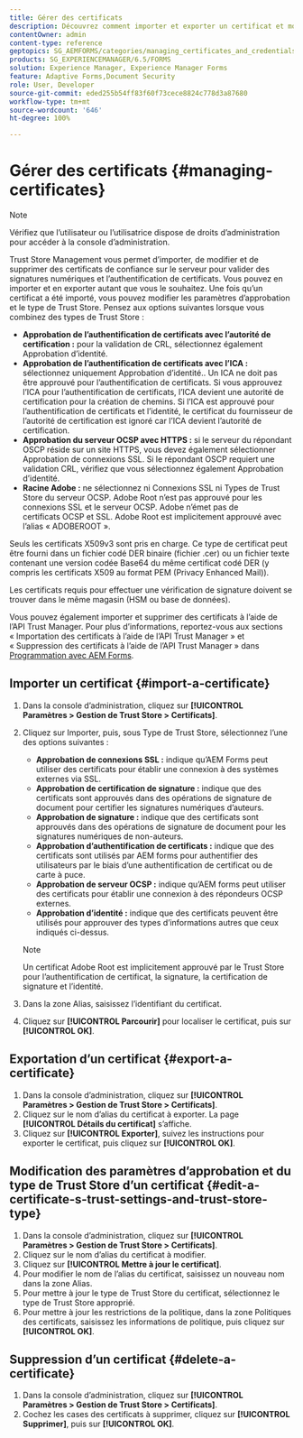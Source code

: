 ```yaml
---
title: Gérer des certificats
description: Découvrez comment importer et exporter un certificat et modifier ses paramètres d’approbation.
contentOwner: admin
content-type: reference
geptopics: SG_AEMFORMS/categories/managing_certificates_and_credentials
products: SG_EXPERIENCEMANAGER/6.5/FORMS
solution: Experience Manager, Experience Manager Forms
feature: Adaptive Forms,Document Security
role: User, Developer
source-git-commit: eded255b54ff83f60f73cece8824c778d3a87680
workflow-type: tm+mt
source-wordcount: '646'
ht-degree: 100%

---
```


# Gérer des certificats {#managing-certificates}

>[!NOTE]
> 
> Vérifiez que l’utilisateur ou l’utilisatrice dispose de droits d’administration pour accéder à la console d’administration.

Trust Store Management vous permet d’importer, de modifier et de supprimer des certificats de confiance sur le serveur pour valider des signatures numériques et l’authentification de certificats. Vous pouvez en importer et en exporter autant que vous le souhaitez. Une fois qu’un certificat a été importé, vous pouvez modifier les paramètres d’approbation et le type de Trust Store. Pensez aux options suivantes lorsque vous combinez des types de Trust Store :

* **Approbation de l’authentification de certificats avec l’autorité de certification :** pour la validation de CRL, sélectionnez également Approbation d’identité.
* **Approbation de l’authentification de certificats avec l’ICA :** sélectionnez uniquement Approbation d’identité.. Un ICA ne doit pas être approuvé pour l’authentification de certificats. Si vous approuvez l’ICA pour l’authentification de certificats, l’ICA devient une autorité de certification pour la création de chemins. Si l’ICA est approuvé pour l’authentification de certificats et l’identité, le certificat du fournisseur de l’autorité de certification est ignoré car l’ICA devient l’autorité de certification.
* **Approbation du serveur OCSP avec HTTPS :** si le serveur du répondant OSCP réside sur un site HTTPS, vous devez également sélectionner Approbation de connexions SSL. Si le répondant OSCP requiert une validation CRL, vérifiez que vous sélectionnez également Approbation d’identité.
* **Racine Adobe :** ne sélectionnez ni Connexions SSL ni Types de Trust Store du serveur OCSP. Adobe Root n’est pas approuvé pour les connexions SSL et le serveur OCSP. Adobe n’émet pas de certificats OCSP et SSL. Adobe Root est implicitement approuvé avec l’alias « ADOBEROOT ».

Seuls les certificats X509v3 sont pris en charge. Ce type de certificat peut être fourni dans un fichier codé DER binaire (fichier .cer) ou un fichier texte contenant une version codée Base64 du même certificat codé DER (y compris les certificats X509 au format PEM (Privacy Enhanced Mail)).

Les certificats requis pour effectuer une vérification de signature doivent se trouver dans le même magasin (HSM ou base de données).

Vous pouvez également importer et supprimer des certificats à l’aide de l’API Trust Manager. Pour plus d’informations, reportez-vous aux sections « Importation des certificats à l’aide de l’API Trust Manager » et « Suppression des certificats à l’aide de l’API Trust Manager » dans [Programmation avec AEM Forms](https://www.adobe.com/go/learn_aemforms_programming_63_fr).

## Importer un certificat {#import-a-certificate}

1. Dans la console d’administration, cliquez sur **[!UICONTROL Paramètres > Gestion de Trust Store > Certificats]**.
1. Cliquez sur Importer, puis, sous Type de Trust Store, sélectionnez l’une des options suivantes :

   * **Approbation de connexions SSL :** indique qu’AEM Forms peut utiliser des certificats pour établir une connexion à des systèmes externes via SSL.
   * **Approbation de certification de signature :** indique que des certificats sont approuvés dans des opérations de signature de document pour certifier les signatures numériques d’auteurs.
   * **Approbation de signature :** indique que des certificats sont approuvés dans des opérations de signature de document pour les signatures numériques de non-auteurs.
   * **Approbation d’authentification de certificats :** indique que des certificats sont utilisés par AEM forms pour authentifier des utilisateurs par le biais d’une authentification de certificat ou de carte à puce.
   * **Approbation de serveur OCSP :** indique qu’AEM forms peut utiliser des certificats pour établir une connexion à des répondeurs OCSP externes.
   * **Approbation d’identité :** indique que des certificats peuvent être utilisés pour approuver des types d’informations autres que ceux indiqués ci-dessus.

   >[!NOTE]
   >
   >Un certificat Adobe Root est implicitement approuvé par le Trust Store pour l’authentification de certificat, la signature, la certification de signature et l’identité.

1. Dans la zone Alias, saisissez l’identifiant du certificat.
1. Cliquez sur **[!UICONTROL Parcourir]** pour localiser le certificat, puis sur **[!UICONTROL OK]**.

## Exportation d’un certificat {#export-a-certificate}

1. Dans la console d’administration, cliquez sur **[!UICONTROL Paramètres > Gestion de Trust Store > Certificats]**.
1. Cliquez sur le nom d’alias du certificat à exporter. La page **[!UICONTROL Détails du certificat]** s’affiche.
1. Cliquez sur **[!UICONTROL Exporter]**, suivez les instructions pour exporter le certificat, puis cliquez sur **[!UICONTROL OK]**.

## Modification des paramètres d’approbation et du type de Trust Store d’un certificat {#edit-a-certificate-s-trust-settings-and-trust-store-type}

1. Dans la console d’administration, cliquez sur **[!UICONTROL Paramètres > Gestion de Trust Store > Certificats]**.
1. Cliquez sur le nom d’alias du certificat à modifier.
1. Cliquez sur **[!UICONTROL Mettre à jour le certificat]**.
1. Pour modifier le nom de l’alias du certificat, saisissez un nouveau nom dans la zone Alias.
1. Pour mettre à jour le type de Trust Store du certificat, sélectionnez le type de Trust Store approprié.
1. Pour mettre à jour les restrictions de la politique, dans la zone Politiques des certificats, saisissez les informations de politique, puis cliquez sur **[!UICONTROL OK]**.

## Suppression d’un certificat {#delete-a-certificate}

1. Dans la console d’administration, cliquez sur **[!UICONTROL Paramètres > Gestion de Trust Store > Certificats]**.
1. Cochez les cases des certificats à supprimer, cliquez sur **[!UICONTROL Supprimer]**, puis sur **[!UICONTROL OK]**.
